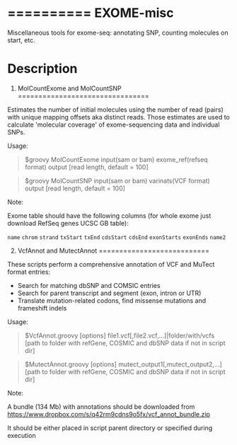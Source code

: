 ==========
EXOME-misc
==========

Miscellaneous tools for exome-seq: annotating SNP, counting molecules on start, etc.

Description
===========

1. MolCountExome and MolCountSNP
================================

Estimates the number of initial molecules using the number of read (pairs) with unique mapping offsets aka distinct reads.
Those estimates are used to calculate 'molecular coverage' of exome-sequencing data and individual SNPs. 

Usage:

>$groovy MolCountExome input(sam or bam) exome_ref(refseq format) output [read length, default = 100]

>$groovy MolCountSNP input(sam or bam) varinats(VCF format) output [read length, default = 100]

Note:

Exome table should have the following columns (for whole exome just download RefSeq genes UCSC GB table):

```name``` ```chrom``` ```strand``` ```txStart``` ```txEnd``` ```cdsStart``` ```cdsEnd``` ```exonStarts``` ```exonEnds``` ```name2```

2. VcfAnnot and MutectAnnot
===========================

These scripts perform a comprehensive annotation of VCF and MuTect format entries:

- Search for matching dbSNP and COMSIC entries
- Search for parent transcript and segment (exon, intron or UTR)
- Translate mutation-related codons, find missense mutations and frameshift indels

Usage:

>$VcfAnnot.groovy [options] file1.vcf[,file2.vcf,...]|folder/with/vcfs [path to folder with refGene, COSMIC and dbSNP data if not in script dir]

>$MutectAnnot.groovy [options] mutect_output1[,mutect_output2,...] [path to folder with refGene, COSMIC and dbSNP data if not in script dir]

Note:

A bundle (134 Mb) with annotations should be downloaded from https://www.dropbox.com/s/q42rm9cdns9o5fx/vcf_annot_bundle.zip

It should be either placed in script parent directory or specified during execution 